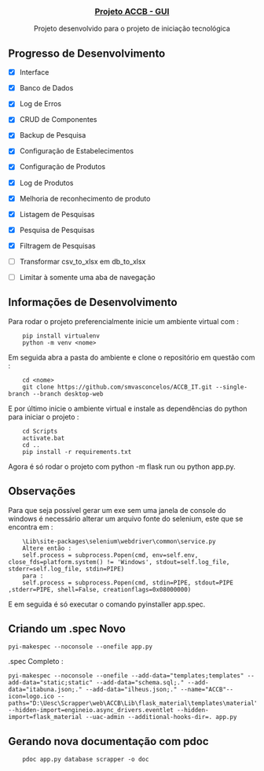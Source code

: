<!-- PROJECT LOGO -->
<br />
<p align="center">
  <a href="https://github.com/Syphoon/ACCB_IT/tree/GUI">
    <!-- <img src="./img/logo_2.png" alt="Logo" width="100"> -->
	<h3 align="center">Projeto ACCB - GUI</h3>
  </a>
  <p align="center">
    Projeto desenvolvido para o projeto de iniciação tecnológica
    <br />
    <!-- <a href="https://syphoon.github.io/ACCB_IT/tree/GUI"><strong>Documentação do código do projeto</strong></a> -->
  </p>
</p>


## Progresso de Desenvolvimento

- [x] Interface
- [x] Banco de Dados
- [x] Log de Erros
- [x] CRUD de Componentes
- [x] Backup de Pesquisa
- [x] Configuração de Estabelecimentos
- [x] Configuração de Produtos
- [x] Log de Produtos
- [x] Melhoria de reconhecimento de produto
- [x] Listagem de Pesquisas
- [x] Pesquisa de Pesquisas
- [x] Filtragem de Pesquisas
- [ ] Transformar csv_to_xlsx em db_to_xlsx
- [ ] Limitar à somente uma aba de navegação


## Informações de Desenvolvimento

Para rodar o projeto preferencialmente inicie um ambiente virtual com :

```
	pip install virtualenv
	python -m venv <nome>

```

Em seguida abra a pasta do ambiente e clone o repositório em questão com :

```
	cd <nome>
	git clone https://github.com/smvasconcelos/ACCB_IT.git --single-branch --branch desktop-web
```

E por último inicie o ambiente virtual e instale as dependências do python para iniciar o projeto :

```
	cd Scripts
	activate.bat
	cd ..
	pip install -r requirements.txt

```

Agora é só rodar o projeto com python -m flask run ou python app.py.

## Observações

Para que seja possível gerar um exe sem uma janela de console do windows é necessário alterar um arquivo fonte do selenium, este que se encontra em :

```
	\Lib\site-packages\selenium\webdriver\common\service.py
	Altere então :
	self.process = subprocess.Popen(cmd, env=self.env, close_fds=platform.system() != 'Windows', stdout=self.log_file, stderr=self.log_file, stdin=PIPE)
	para :
	self.process = subprocess.Popen(cmd, stdin=PIPE, stdout=PIPE ,stderr=PIPE, shell=False, creationflags=0x08000000)
```

E em seguida é só executar o comando pyinstaller app.spec.

## Criando um .spec Novo

```
pyi-makespec --noconsole --onefile app.py
```

.spec Completo :

```
pyi-makespec --noconsole --onefile --add-data="templates;templates" --add-data="static;static" --add-data="schema.sql;." --add-data="itabuna.json;." --add-data="ilheus.json;." --name="ACCB"--icon=logo.ico --paths="D:\Uesc\Scrapper\web\ACCB\Lib\flask_material\templates\material" --hidden-import=engineio.async_drivers.eventlet --hidden-import=flask_material --uac-admin --additional-hooks-dir=. app.py
```

## Gerando nova documentação com pdoc

```
	pdoc app.py database scrapper -o doc
```
